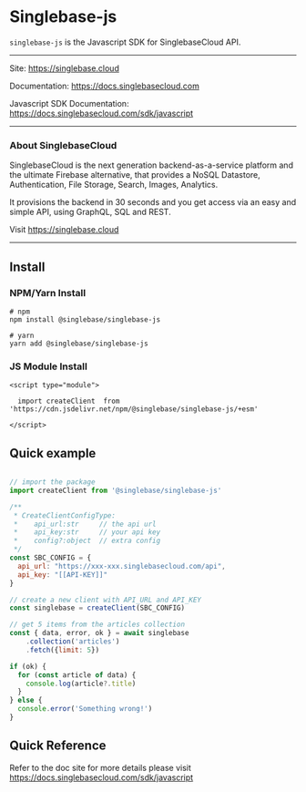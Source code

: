 # Singlebase-js


`singlebase-js` is the Javascript SDK for SinglebaseCloud API. 

---

Site: https://singlebase.cloud 

Documentation: https://docs.singlebasecloud.com

Javascript SDK Documentation: https://docs.singlebasecloud.com/sdk/javascript

---

### About SinglebaseCloud

SinglebaseCloud is the next generation backend-as-a-service platform and the ultimate Firebase alternative, that provides a NoSQL Datastore, Authentication, File Storage, Search, Images, Analytics. 

It provisions the backend in 30 seconds and you get access via an easy and simple API, using GraphQL, SQL and REST.

Visit https://singlebase.cloud 

---

## Install 


### NPM/Yarn Install

```
# npm
npm install @singlebase/singlebase-js 

# yarn
yarn add @singlebase/singlebase-js 
```


### JS Module Install

```
<script type="module">

  import createClient  from 'https://cdn.jsdelivr.net/npm/@singlebase/singlebase-js/+esm'

</script>
```


## Quick example 

```js

// import the package
import createClient from '@singlebase/singlebase-js'

/**
 * CreateClientConfigType:
 *    api_url:str     // the api url 
 *    api_key:str     // your api key
 *    config?:object  // extra config
 */
const SBC_CONFIG = {
  api_url: "https://xxx-xxx.singlebasecloud.com/api",
  api_key: "[[API-KEY]]"
}

// create a new client with API_URL and API_KEY
const singlebase = createClient(SBC_CONFIG)

// get 5 items from the articles collection
const { data, error, ok } = await singlebase
    .collection('articles')
    .fetch({limit: 5})

if (ok) {
  for (const article of data) {
    console.log(article?.title)
  }
} else {
  console.error('Something wrong!')
}

```


## Quick Reference

Refer to the doc site for more details please visit https://docs.singlebasecloud.com/sdk/javascript 

